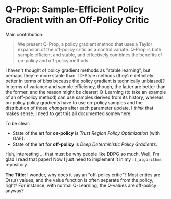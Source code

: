 # Q-Prop: Sample-Efficient Policy Gradient with an Off-Policy Critic

Main contribution:

> We present Q-Prop, a policy gradient method that uses a Taylor expansion of
> the off-policy critic as a control variate. Q-Prop is both sample efficient
> and stable, and effectively combines the benefits of on-policy and off-policy
> methods.

I haven't thought of policy gradient methods as "stable learning", but perhaps
they're more stable than TD-Style methods (they're definitely better in terms of
*bias* because the policy gradient is technically unbiased)? In terms of
variance and sample efficiency, though, the latter are better than the former,
and the reason might be clearer: Q-Learning (to take an example of an off-policy
method) can use samples derived from its history, whereas on-policy policy
gradients have to use on-policy samples and the distribution of those *changes*
after each parameter update. I *think* that makes sense. I need to get this all
documented somewhere.

To be clear:

- State of the art for **on-policy** is *Trust Region Policy Optimization* (with
  GAE).
- State of the art for **off-policy** is *Deep Deterministic Policy Gradients*.

Huh, interesting ... that must be why people like DDPG so much. Well, I'm glad I
read that paper! Now I just need to implement it in my `rl_algorithms`
repository.

**The Title**: I wonder, why does it say an "off-policy critic"? Most critics
are Q(s,a) values, and the value function is often separate from the policy,
right? For instance, with normal Q-Learning, the Q-values are off-policy anyway?

